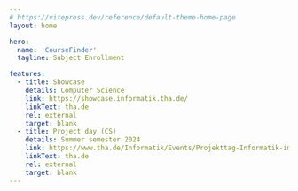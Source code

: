 ```yaml
---
# https://vitepress.dev/reference/default-theme-home-page
layout: home

hero:
  name: 'CourseFinder'
  tagline: Subject Enrollment

features:
  - title: Showcase
    details: Computer Science
    link: https://showcase.informatik.tha.de/
    linkText: tha.de
    rel: external
    target: blank
  - title: Project day (CS)
    details: Summer semester 2024
    link: https://www.tha.de/Informatik/Events/Projekttag-Informatik-im-Sommersemester-2024.html
    linkText: tha.de
    rel: external
    target: blank
---
```

